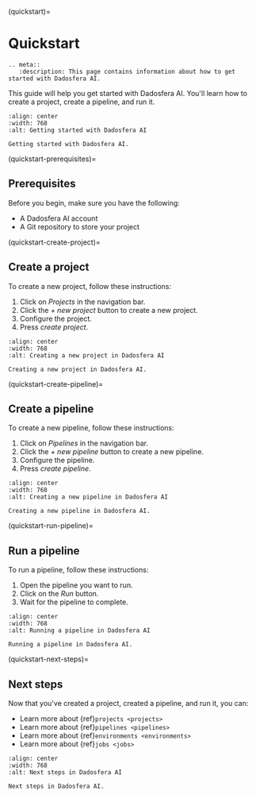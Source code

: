 (quickstart)=

# Quickstart

```{eval-rst}
.. meta::
   :description: This page contains information about how to get started with Dadosfera AI.
```

This guide will help you get started with Dadosfera AI. You'll learn how to create a project, create a pipeline, and run it.

```{figure} ../img/quickstart.png
:align: center
:width: 768
:alt: Getting started with Dadosfera AI

Getting started with Dadosfera AI.
```

(quickstart-prerequisites)=

## Prerequisites

Before you begin, make sure you have the following:

- A Dadosfera AI account
- A Git repository to store your project

(quickstart-create-project)=

## Create a project

To create a new project, follow these instructions:

1. Click on _Projects_ in the navigation bar.
2. Click the _+ new project_ button to create a new project.
3. Configure the project.
4. Press _create project_.

```{figure} ../img/quickstart-create-project.png
:align: center
:width: 768
:alt: Creating a new project in Dadosfera AI

Creating a new project in Dadosfera AI.
```

(quickstart-create-pipeline)=

## Create a pipeline

To create a new pipeline, follow these instructions:

1. Click on _Pipelines_ in the navigation bar.
2. Click the _+ new pipeline_ button to create a new pipeline.
3. Configure the pipeline.
4. Press _create pipeline_.

```{figure} ../img/quickstart-create-pipeline.png
:align: center
:width: 768
:alt: Creating a new pipeline in Dadosfera AI

Creating a new pipeline in Dadosfera AI.
```

(quickstart-run-pipeline)=

## Run a pipeline

To run a pipeline, follow these instructions:

1. Open the pipeline you want to run.
2. Click on the _Run_ button.
3. Wait for the pipeline to complete.

```{figure} ../img/quickstart-run-pipeline.png
:align: center
:width: 768
:alt: Running a pipeline in Dadosfera AI

Running a pipeline in Dadosfera AI.
```

(quickstart-next-steps)=

## Next steps

Now that you've created a project, created a pipeline, and run it, you can:

- Learn more about {ref}`projects <projects>`
- Learn more about {ref}`pipelines <pipelines>`
- Learn more about {ref}`environments <environments>`
- Learn more about {ref}`jobs <jobs>`

```{figure} ../img/quickstart-next-steps.png
:align: center
:width: 768
:alt: Next steps in Dadosfera AI

Next steps in Dadosfera AI.
```
